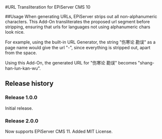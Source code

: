 ﻿#URL Transliteration for EPiServer CMS 10

##Usage
When generating URLs, EPiServer strips out all non-alphanumeric characters. 
This Add-On transliterates the proposed url segment before stripping, ensuring that urls for languages not using alphanumeric chars look nice.

For example, using the built-in URL Generator, the string "伤寒论 勘误" as a page name would give the url "-", since everything is stripped out, apart from the space.

Using this Add-On, the generated URL for "伤寒论 勘误" becomes "shang-han-lun-kan-wu".

## Release history

### Release 1.0.0
Initial release.

### Release 2.0.0
Now supports EPiServer CMS 11.
Added MIT License.
